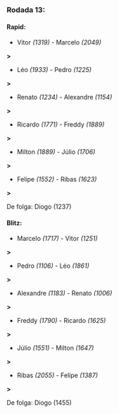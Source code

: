 ### Rodada 13:

#### Rapid:

* Vitor *(1319)*     -     Marcelo *(2049)*

 **>** 
* Léo *(1933)*     -     Pedro *(1225)*

 **>** 
* Renato *(1234)*     -     Alexandre *(1154)*

 **>** 
* Ricardo *(1771)*     -     Freddy *(1889)*

 **>** 
* Milton *(1889)*     -     Júlio *(1706)*

 **>** 
* Felipe *(1552)*     -     Ribas *(1623)*

 **>** 

De folga: Diogo (1237)

#### Blitz:

* Marcelo *(1717)*     -     Vitor *(1251)*

 **>** 
* Pedro *(1106)*     -     Léo *(1861)*

 **>** 
* Alexandre *(1183)*     -     Renato *(1006)*

 **>** 
* Freddy *(1790)*     -     Ricardo *(1625)*

 **>** 
* Júlio *(1551)*     -     Milton *(1647)*

 **>** 
* Ribas *(2055)*     -     Felipe *(1387)*

 **>** 

De folga: Diogo (1455)


